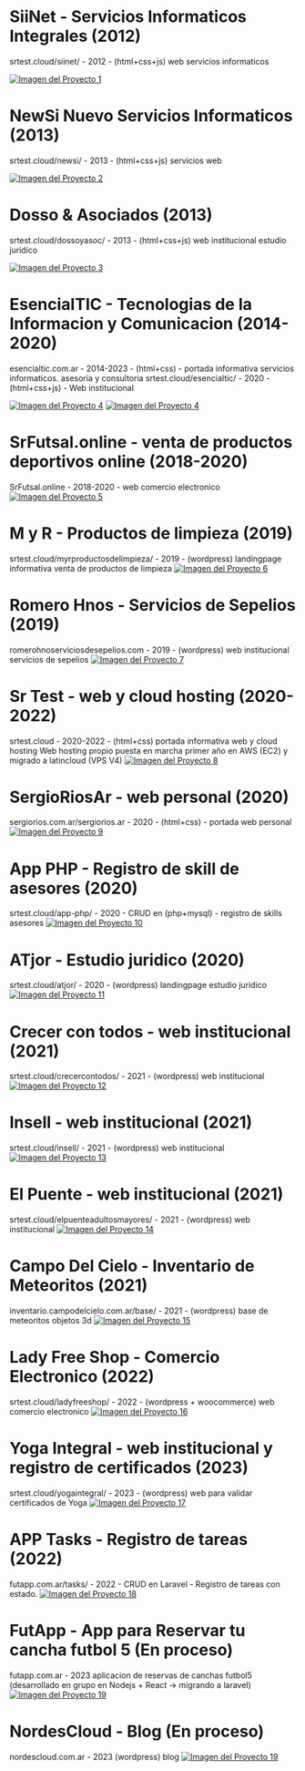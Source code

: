 # SiiNet - Servicios Informaticos Integrales (2012)
srtest.cloud/siinet/ - 2012 - (html+css+js) web servicios informaticos

[![Imagen del Proyecto 1](https://sergiorios.com.ar/img/portafolio/siinet.png)](https://srtest.cloud/siinet/)

# NewSi Nuevo Servicios Informaticos (2013)
srtest.cloud/newsi/ - 2013 - (html+css+js) servicios web

[![Imagen del Proyecto 2](https://sergiorios.com.ar/img/portafolio/newsi.png)](https://srtest.cloud/newsi/)

# Dosso & Asociados (2013)
srtest.cloud/dossoyasoc/ - 2013 - (html+css+js) web institucional estudio juridico

[![Imagen del Proyecto 3](https://sergiorios.com.ar/img/portafolio/dossoyasoc.png)](https://srtest.cloud/dossoyasoc/)

# EsencialTIC - Tecnologias de la Informacion y Comunicacion (2014-2020)
esencialtic.com.ar - 2014-2023 - (html+css) - portada informativa servicios informaticos. asesoria y consultoria
srtest.cloud/esencialtic/ - 2020 - (html+css+js) - Web institucional

[![Imagen del Proyecto 4](https://sergiorios.com.ar/img/portafolio/esencialtic.png)](https://esencialtic.com.ar/)
[![Imagen del Proyecto 4](https://sergiorios.com.ar/img/portafolio/esencialtic3.png)](https://srtest.cloud/esencialtic/)

# SrFutsal.online - venta de productos deportivos online (2018-2020)
SrFutsal.online - 2018-2020 - web comercio electronico
[![Imagen del Proyecto 5](https://sergiorios.com.ar/img/portafolio/srfutsal.png)](https://www.facebook.com/SrFutsal.com.ar/)

# M y R - Productos de limpieza (2019)
srtest.cloud/myrproductosdelimpieza/ - 2019 - (wordpress) landingpage informativa venta de productos de limpieza
[![Imagen del Proyecto 6](https://sergiorios.com.ar/img/portafolio/myrproductosdelimpieza.png)](https://srtest.cloud/myrproductosdelimpieza/)

# Romero Hnos - Servicios de Sepelios (2019)
romerohnoserviciosdesepelios.com - 2019 - (wordpress) web institucional servicios de sepelios
[![Imagen del Proyecto 7](https://sergiorios.com.ar/img/portafolio/romerohnoserviciosdesepelios.png)](https://romerohnoserviciosdesepelios.com)

# Sr Test - web y cloud hosting (2020-2022)
srtest.cloud - 2020-2022 - (html+css) portada informativa web y cloud hosting
Web hosting propio puesta en marcha primer año en AWS (EC2) y migrado a latincloud (VPS V4)
[![Imagen del Proyecto 8](https://sergiorios.com.ar/img/portafolio/srtest.png)](https://srtest.cloud)

# SergioRiosAr - web personal (2020)
sergiorios.com.ar/sergiorios.ar - 2020 - (html+css) - portada web personal
[![Imagen del Proyecto 9](https://sergiorios.com.ar/img/portafolio/sergiorios.png)](https://sergiorios.com.ar)

# App PHP - Registro de skill de asesores (2020)
srtest.cloud/app-php/ - 2020 - CRUD en (php+mysql) - registro de skills asesores
[![Imagen del Proyecto 10](https://sergiorios.com.ar/img/portafolio/app-php.png)](https://srtest.cloud/app-php/)

# ATjor - Estudio juridico (2020)
srtest.cloud/atjor/ - 2020 - (wordpress) landingpage estudio juridico
[![Imagen del Proyecto 11](https://sergiorios.com.ar/img/portafolio/atjor.png)](https://srtest.cloud/atjor/)

# Crecer con todos - web institucional (2021)
srtest.cloud/crecercontodos/ - 2021 - (wordpress) web institucional
[![Imagen del Proyecto 12](https://sergiorios.com.ar/img/portafolio/crecercontodos.png)](https://srtest.cloud/crecercontodos/)

# Insell - web institucional (2021)
srtest.cloud/insell/ - 2021 - (wordpress) web institucional
[![Imagen del Proyecto 13](https://sergiorios.com.ar/img/portafolio/insell.png)](https://srtest.cloud/insell/)

# El Puente - web institucional (2021)
srtest.cloud/elpuenteadultosmayores/ - 2021 - (wordpress) web institucional
[![Imagen del Proyecto 14](https://sergiorios.com.ar/img/portafolio/elpuente.png)](https://srtest.cloud/elpuenteadultosmayores/)

# Campo Del Cielo - Inventario de Meteoritos (2021)
inventario.campodelcielo.com.ar/base/ - 2021 - (wordpress) base de meteoritos objetos 3d
[![Imagen del Proyecto 15](https://sergiorios.com.ar/img/portafolio/campodelcielo.png)](https://inventario.campodelcielo.com.ar/base/)

# Lady Free Shop - Comercio Electronico (2022)
srtest.cloud/ladyfreeshop/ - 2022 - (wordpress + woocommerce) web comercio electronico
[![Imagen del Proyecto 16](https://sergiorios.com.ar/img/portafolio/ladyfreeshop.png)](https://srtest.cloud/ladyfreeshop/)

# Yoga Integral - web institucional y registro de certificados (2023)
srtest.cloud/yogaintegral/ - 2023 - (wordpress) web para validar certificados de Yoga
[![Imagen del Proyecto 17](https://sergiorios.com.ar/img/portafolio/yogaintegral.png)](https://srtest.cloud/yogaintegral/)

# APP Tasks - Registro de tareas (2022)
futapp.com.ar/tasks/ - 2022 - CRUD en Laravel - Registro de tareas con estado.
[![Imagen del Proyecto 18](https://sergiorios.com.ar/img/portafolio/crud-tareas.png)](https://futapp.com.ar/tasks/)

# FutApp - App para Reservar tu cancha futbol 5 (En proceso)
futapp.com.ar - 2023 aplicacion de reservas de canchas futbol5
(desarrollado en grupo en Nodejs + React -> migrando a laravel)
[![Imagen del Proyecto 19](https://sergiorios.com.ar/img/portafolio/futapp.png)](https://futapp.com.ar/)

# NordesCloud - Blog (En proceso)
nordescloud.com.ar - 2023 (wordpress) blog
[![Imagen del Proyecto 19](https://sergiorios.com.ar/img/portafolio/nordescloud.png)](https://nordescloud.com.ar)